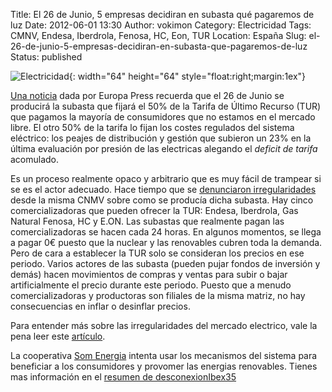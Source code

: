 Title: El 26 de Junio, 5 empresas decidiran en subasta qué pagaremos de luz
Date: 2012-06-01 13:30
Author: vokimon
Category: Electricidad
Tags: CMNV, Endesa, Iberdrola, Fenosa, HC, Eon, TUR
Location: España
Slug: el-26-de-junio-5-empresas-decidiran-en-subasta-que-pagaremos-de-luz
Status: published

![]({static}/blog/wp-content/uploads/2012/05/ktip.png "Electricidad"){: width="64" height="64" style="float:right;margin:1ex"}

[Una noticia](http://www.europapress.es/economia/energia-00341/noticia-economia-energia-subasta-electrica-celebrara-26-junio-condicionara-revision-luz-julio-20120601132908.html) dada por Europa Press recuerda que el 26 de Junio se producirá la subasta que fijará el 50% de la Tarifa de Último Recurso (TUR) que pagamos la mayoría de consumidores que no estamos en el mercado libre. El otro 50% de la tarifa lo fijan los costes regulados del sistema eléctrico: los peajes de distribución y gestión que subieron un 23% en la última evaluación por presión de las electricas alegando el *deficit de tarifa* acomulado.

Es un proceso realmente opaco y arbitrario que es muy fácil de trampear si se es el actor adecuado.
Hace tiempo que se [denunciaron irregularidades]({filename}/articles/2012-05-15-15:16-la-cnmv-confirma-las-sospechas-de-manipulaciones-en-la-subasta-electrica.md)
desde la misma CNMV sobre como se producía dicha subasta.
Hay cinco comercializadoras que pueden ofrecer la TUR: Endesa, Iberdrola, Gas Natural Fenosa, HC y E.ON.
Las subastas que realmente pagan las comercializadoras se hacen cada 24 horas.
En algunos momentos, se llega a pagar 0€ puesto que la nuclear y las renovables cubren toda la demanda.
Pero de cara a establecer la TUR solo se consideran los precios en ese periodo.
Varios actores de las subasta (pueden pujar fondos de inversión y demás) hacen movimientos de compras y ventas para subir o bajar artificialmente el precio durante este periodo.
Puesto que a menudo comercializadoras y productoras son filiales de la misma matriz, no hay consecuencias en inflar o desinflar precios.

Para entender más sobre las irregularidades del mercado electrico, vale la pena leer este [artículo](http://jumanjisolar.com/comunicacion/la-verdad-sobre-el-mercado-electrico).

La cooperativa [Som Energia](http://www.somenergia.coop/) intenta usar los mecanismos del sistema para beneficiar a los consumidores y provomer las energias renovables.
Tienes mas información en el [resumen de desconexionIbex35]({filename}/pages/electricas-som-energia.md)

